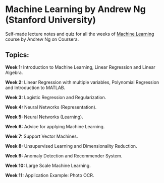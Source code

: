 # Machine Learning by Andrew Ng (Stanford University)

Self-made lecture notes and quiz for all the weeks of [Machine Learning](https://www.coursera.org/learn/machine-learning) course by Andrew Ng on Coursera.

## Topics:

**Week 1:** Introduction to Machine Learning, Linear Regression and Linear Algebra.

**Week 2:** Linear Regression with multiple variables, Polynomial Regression and Introduction to MATLAB.

**Week 3:** Logistic Regression and Regularization.

**Week 4:** Neural Networks (Representation).

**Week 5:** Neural Networks (Learning).

**Week 6:** Advice for applying Machine Learning.

**Week 7:** Support Vector Machines.

**Week 8:** Unsupervised Learning and Dimensionality Reduction.

**Week 9:** Anomaly Detection and Recommender System.

**Week 10:** Large Scale Machine Learning.

**Week 11:** Application Example: Photo OCR.

